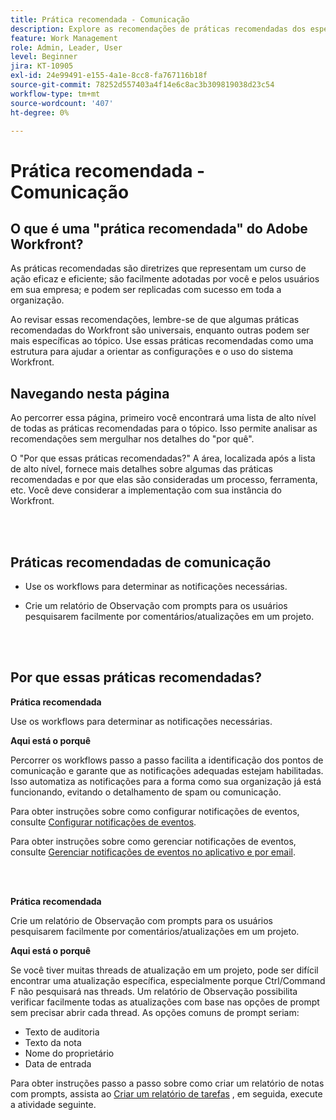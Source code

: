 ```yaml
---
title: Prática recomendada - Comunicação
description: Explore as recomendações de práticas recomendadas dos especialistas da Adobe Workfront sobre como configurar e gerenciar notificações de comunicação no Workfront.
feature: Work Management
role: Admin, Leader, User
level: Beginner
jira: KT-10905
exl-id: 24e99491-e155-4a1e-8cc8-fa767116b18f
source-git-commit: 78252d557403a4f14e6c8ac3b309819038d23c54
workflow-type: tm+mt
source-wordcount: '407'
ht-degree: 0%

---
```


# Prática recomendada - Comunicação

## O que é uma &quot;prática recomendada&quot; do Adobe Workfront?

As práticas recomendadas são diretrizes que representam um curso de ação eficaz e eficiente; são facilmente adotadas por você e pelos usuários em sua empresa; e podem ser replicadas com sucesso em toda a organização.

Ao revisar essas recomendações, lembre-se de que algumas práticas recomendadas do Workfront são universais, enquanto outras podem ser mais específicas ao tópico. Use essas práticas recomendadas como uma estrutura para ajudar a orientar as configurações e o uso do sistema Workfront.

## Navegando nesta página

Ao percorrer essa página, primeiro você encontrará uma lista de alto nível de todas as práticas recomendadas para o tópico. Isso permite analisar as recomendações sem mergulhar nos detalhes do &quot;por quê&quot;.

O &quot;Por que essas práticas recomendadas?&quot; A área, localizada após a lista de alto nível, fornece mais detalhes sobre algumas das práticas recomendadas e por que elas são consideradas um processo, ferramenta, etc. Você deve considerar a implementação com sua instância do Workfront.

</br>
</br>

## Práticas recomendadas de comunicação

* Use os workflows para determinar as notificações necessárias.

* Crie um relatório de Observação com prompts para os usuários pesquisarem facilmente por comentários/atualizações em um projeto.

</br>
</br>

## Por que essas práticas recomendadas?

**Prática recomendada**

Use os workflows para determinar as notificações necessárias.

**Aqui está o porquê**

Percorrer os workflows passo a passo facilita a identificação dos pontos de comunicação e garante que as notificações adequadas estejam habilitadas. Isso automatiza as notificações para a forma como sua organização já está funcionando, evitando o detalhamento de spam ou comunicação.

Para obter instruções sobre como configurar notificações de eventos, consulte [Configurar notificações de eventos](https://experienceleague.adobe.com/docs/workfront-learn/tutorials-workfront/administration-and-setup/email-and-in-app-notifications/admin-set-up-event-notifications.html).

Para obter instruções sobre como gerenciar notificações de eventos, consulte [Gerenciar notificações de eventos no aplicativo e por email](https://experienceleague.adobe.com/docs/workfront-learn/tutorials-workfront/administration-and-setup/email-and-in-app-notifications/manage-inapp-and-email-notifications.html).

</br>
</br>


**Prática recomendada**

Crie um relatório de Observação com prompts para os usuários pesquisarem facilmente por comentários/atualizações em um projeto.



**Aqui está o porquê**

Se você tiver muitas threads de atualização em um projeto, pode ser difícil encontrar uma atualização específica, especialmente porque Ctrl/Command F não pesquisará nas threads. Um relatório de Observação possibilita verificar facilmente todas as atualizações com base nas opções de prompt sem precisar abrir cada thread. As opções comuns de prompt seriam:

* Texto de auditoria
* Texto da nota
* Nome do proprietário
* Data de entrada

Para obter instruções passo a passo sobre como criar um relatório de notas com prompts, assista ao [Criar um relatório de tarefas](https://experienceleague.adobe.com/docs/workfront-learn/tutorials-workfront/reporting/basic-reporting/create-a-task-report.html) , em seguida, execute a atividade seguinte.

